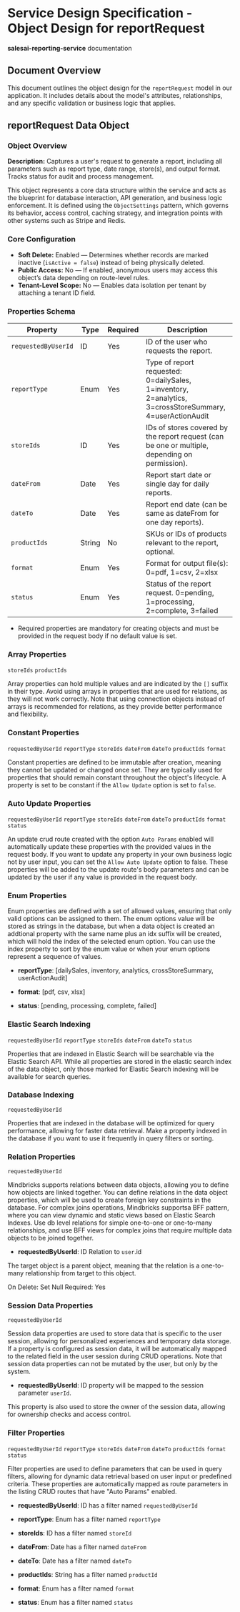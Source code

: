 # Service Design Specification - Object Design for reportRequest

**salesai-reporting-service** documentation

## Document Overview

This document outlines the object design for the `reportRequest` model in our application. It includes details about the model's attributes, relationships, and any specific validation or business logic that applies.

## reportRequest Data Object

### Object Overview

**Description:** Captures a user&#39;s request to generate a report, including all parameters such as report type, date range, store(s), and output format. Tracks status for audit and process management.

This object represents a core data structure within the service and acts as the blueprint for database interaction, API generation, and business logic enforcement.
It is defined using the `ObjectSettings` pattern, which governs its behavior, access control, caching strategy, and integration points with other systems such as Stripe and Redis.

### Core Configuration

- **Soft Delete:** Enabled — Determines whether records are marked inactive (`isActive = false`) instead of being physically deleted.
- **Public Access:** No — If enabled, anonymous users may access this object’s data depending on route-level rules.
- **Tenant-Level Scope:** No — Enables data isolation per tenant by attaching a tenant ID field.

### Properties Schema

| Property            | Type   | Required | Description                                                                                              |
| ------------------- | ------ | -------- | -------------------------------------------------------------------------------------------------------- |
| `requestedByUserId` | ID     | Yes      | ID of the user who requests the report.                                                                  |
| `reportType`        | Enum   | Yes      | Type of report requested: 0=dailySales, 1=inventory, 2=analytics, 3=crossStoreSummary, 4=userActionAudit |
| `storeIds`          | ID     | Yes      | IDs of stores covered by the report request (can be one or multiple, depending on permission).           |
| `dateFrom`          | Date   | Yes      | Report start date or single day for daily reports.                                                       |
| `dateTo`            | Date   | Yes      | Report end date (can be same as dateFrom for one day reports).                                           |
| `productIds`        | String | No       | SKUs or IDs of products relevant to the report, optional.                                                |
| `format`            | Enum   | Yes      | Format for output file(s): 0=pdf, 1=csv, 2=xlsx                                                          |
| `status`            | Enum   | Yes      | Status of the report request. 0=pending, 1=processing, 2=complete, 3=failed                              |

- Required properties are mandatory for creating objects and must be provided in the request body if no default value is set.

### Array Properties

`storeIds` `productIds`

Array properties can hold multiple values and are indicated by the `[]` suffix in their type. Avoid using arrays in properties that are used for relations, as they will not work correctly.
Note that using connection objects instead of arrays is recommended for relations, as they provide better performance and flexibility.

### Constant Properties

`requestedByUserId` `reportType` `storeIds` `dateFrom` `dateTo` `productIds` `format`

Constant properties are defined to be immutable after creation, meaning they cannot be updated or changed once set. They are typically used for properties that should remain constant throughout the object's lifecycle.
A property is set to be constant if the `Allow Update` option is set to `false`.

### Auto Update Properties

`requestedByUserId` `reportType` `storeIds` `dateFrom` `dateTo` `productIds` `format` `status`

An update crud route created with the option `Auto Params` enabled will automatically update these properties with the provided values in the request body.
If you want to update any property in your own business logic not by user input, you can set the `Allow Auto Update` option to false.
These properties will be added to the update route's body parameters and can be updated by the user if any value is provided in the request body.

### Enum Properties

Enum properties are defined with a set of allowed values, ensuring that only valid options can be assigned to them.
The enum options value will be stored as strings in the database,
but when a data object is created an addtional property with the same name plus an idx suffix will be created, which will hold the index of the selected enum option.
You can use the index property to sort by the enum value or when your enum options represent a sequence of values.

- **reportType**: [dailySales, inventory, analytics, crossStoreSummary, userActionAudit]

- **format**: [pdf, csv, xlsx]

- **status**: [pending, processing, complete, failed]

### Elastic Search Indexing

`requestedByUserId` `reportType` `storeIds` `dateFrom` `dateTo` `status`

Properties that are indexed in Elastic Search will be searchable via the Elastic Search API.
While all properties are stored in the elastic search index of the data object, only those marked for Elastic Search indexing will be available for search queries.

### Database Indexing

`requestedByUserId`

Properties that are indexed in the database will be optimized for query performance, allowing for faster data retrieval.
Make a property indexed in the database if you want to use it frequently in query filters or sorting.

### Relation Properties

`requestedByUserId`

Mindbricks supports relations between data objects, allowing you to define how objects are linked together.
You can define relations in the data object properties, which will be used to create foreign key constraints in the database.
For complex joins operations, Mindbricks supportsa BFF pattern, where you can view dynamic and static views based on Elastic Search Indexes.
Use db level relations for simple one-to-one or one-to-many relationships, and use BFF views for complex joins that require multiple data objects to be joined together.

- **requestedByUserId**: ID
  Relation to `user`.id

The target object is a parent object, meaning that the relation is a one-to-many relationship from target to this object.

On Delete: Set Null
Required: Yes

### Session Data Properties

`requestedByUserId`

Session data properties are used to store data that is specific to the user session, allowing for personalized experiences and temporary data storage.
If a property is configured as session data, it will be automatically mapped to the related field in the user session during CRUD operations.
Note that session data properties can not be mutated by the user, but only by the system.

- **requestedByUserId**: ID property will be mapped to the session parameter `userId`.

This property is also used to store the owner of the session data, allowing for ownership checks and access control.

### Filter Properties

`requestedByUserId` `reportType` `storeIds` `dateFrom` `dateTo` `productIds` `format` `status`

Filter properties are used to define parameters that can be used in query filters, allowing for dynamic data retrieval based on user input or predefined criteria.
These properties are automatically mapped as route parameters in the listing CRUD routes that have "Auto Params" enabled.

- **requestedByUserId**: ID has a filter named `requestedByUserId`

- **reportType**: Enum has a filter named `reportType`

- **storeIds**: ID has a filter named `storeId`

- **dateFrom**: Date has a filter named `dateFrom`

- **dateTo**: Date has a filter named `dateTo`

- **productIds**: String has a filter named `productId`

- **format**: Enum has a filter named `format`

- **status**: Enum has a filter named `status`

